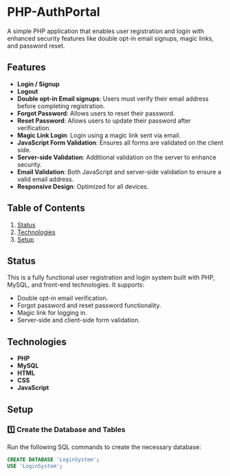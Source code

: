 # **PHP-AuthPortal**

A simple PHP application that enables user registration and login with enhanced security features like double opt-in email signups, magic links, and password reset.

## **Features**

- **Login / Signup**
- **Logout**
- **Double opt-in Email signups**: Users must verify their email address before completing registration.
- **Forgot Password**: Allows users to reset their password.
- **Reset Password**: Allows users to update their password after verification.
- **Magic Link Login**: Login using a magic link sent via email.
- **JavaScript Form Validation**: Ensures all forms are validated on the client side.
- **Server-side Validation**: Additional validation on the server to enhance security.
- **Email Validation**: Both JavaScript and server-side validation to ensure a valid email address.
- **Responsive Design**: Optimized for all devices.

## **Table of Contents**
1. [Status](#status)
2. [Technologies](#technologies)
3. [Setup](#setup)

## **Status**

This is a fully functional user registration and login system built with PHP, MySQL, and front-end technologies. It supports:
- Double opt-in email verification.
- Forgot password and reset password functionality.
- Magic link for logging in.
- Server-side and client-side form validation.

## **Technologies**
- **PHP**
- **MySQL**
- **HTML**
- **CSS**
- **JavaScript**

## **Setup**

### **1️⃣ Create the Database and Tables**
   Run the following SQL commands to create the necessary database:
   ```sql
   CREATE DATABASE 'LoginSystem';
   USE 'LoginSystem';
